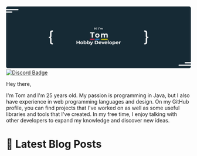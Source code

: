 [![Kieselbrecher's GitHub Banner](github_banner.png)](https://braydoncoyer.dev)
[![Discord Badge](https://img.shields.io/badge/Discord-Profile?style=flat&logo=discord&logoColor=white&color=blue)](https://discord.com/users/275306208150421504)

Hey there,

I'm Tom and I'm 25 years old. My passion is programming in Java, but I also have experience in web programming languages and design. On my GitHub profile, you can find projects that I've worked on as well as some useful libraries and tools that I've created. In my free time, I enjoy talking with other developers to expand my knowledge and discover new ideas.

# 📩 Latest Blog Posts
